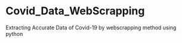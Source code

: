 # Covid_Data_WebScrapping
Extracting  Accurate Data of Covid-19 by webscrapping method using python
